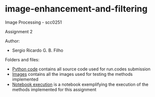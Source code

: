 # image-enhancement-and-filtering

Image Processing - scc0251

Assignment 2

Author:
* Sergio Ricardo G. B. Filho

Folders and files:
* [Python code](main.py) contains all source code used for run.codes submission
* [Images](/images) contains all the images used for testing the methods implemented
* [Notebook execution](DIP_Assigment_2.ipynb) is a notebook exemplifying the execution of the methods implemented for this assignment


